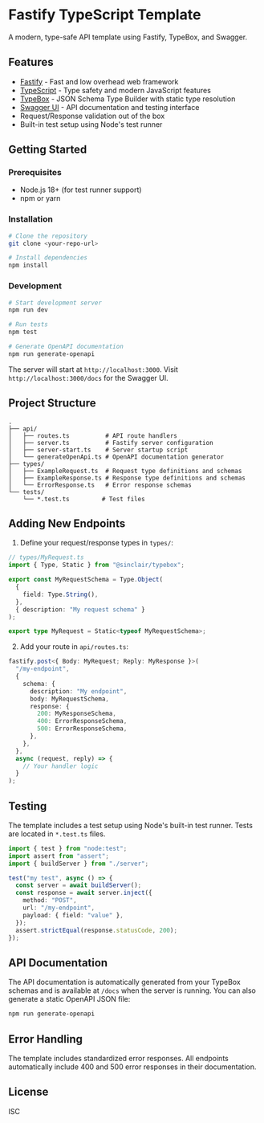 # Fastify TypeScript Template

A modern, type-safe API template using Fastify, TypeBox, and Swagger.

## Features

- [Fastify](https://www.fastify.io/) - Fast and low overhead web framework
- [TypeScript](https://www.typescriptlang.org/) - Type safety and modern JavaScript features
- [TypeBox](https://github.com/sinclairzx81/typebox) - JSON Schema Type Builder with static type resolution
- [Swagger UI](https://swagger.io/tools/swagger-ui/) - API documentation and testing interface
- Request/Response validation out of the box
- Built-in test setup using Node's test runner

## Getting Started

### Prerequisites

- Node.js 18+ (for test runner support)
- npm or yarn

### Installation

```bash
# Clone the repository
git clone <your-repo-url>

# Install dependencies
npm install
```

### Development

```bash
# Start development server
npm run dev

# Run tests
npm test

# Generate OpenAPI documentation
npm run generate-openapi
```

The server will start at `http://localhost:3000`. Visit `http://localhost:3000/docs` for the Swagger UI.

## Project Structure

```
.
├── api/
│   ├── routes.ts          # API route handlers
│   ├── server.ts          # Fastify server configuration
│   ├── server-start.ts    # Server startup script
│   └── generateOpenApi.ts # OpenAPI documentation generator
├── types/
│   ├── ExampleRequest.ts  # Request type definitions and schemas
│   ├── ExampleResponse.ts # Response type definitions and schemas
│   └── ErrorResponse.ts   # Error response schemas
└── tests/
    └── *.test.ts         # Test files
```

## Adding New Endpoints

1. Define your request/response types in `types/`:

```typescript
// types/MyRequest.ts
import { Type, Static } from "@sinclair/typebox";

export const MyRequestSchema = Type.Object(
  {
    field: Type.String(),
  },
  { description: "My request schema" }
);

export type MyRequest = Static<typeof MyRequestSchema>;
```

2. Add your route in `api/routes.ts`:

```typescript
fastify.post<{ Body: MyRequest; Reply: MyResponse }>(
  "/my-endpoint",
  {
    schema: {
      description: "My endpoint",
      body: MyRequestSchema,
      response: {
        200: MyResponseSchema,
        400: ErrorResponseSchema,
        500: ErrorResponseSchema,
      },
    },
  },
  async (request, reply) => {
    // Your handler logic
  }
);
```

## Testing

The template includes a test setup using Node's built-in test runner. Tests are located in `*.test.ts` files.

```typescript
import { test } from "node:test";
import assert from "assert";
import { buildServer } from "./server";

test("my test", async () => {
  const server = await buildServer();
  const response = await server.inject({
    method: "POST",
    url: "/my-endpoint",
    payload: { field: "value" },
  });
  assert.strictEqual(response.statusCode, 200);
});
```

## API Documentation

The API documentation is automatically generated from your TypeBox schemas and is available at `/docs` when the server is running. You can also generate a static OpenAPI JSON file:

```bash
npm run generate-openapi
```

## Error Handling

The template includes standardized error responses. All endpoints automatically include 400 and 500 error responses in their documentation.

## License

ISC